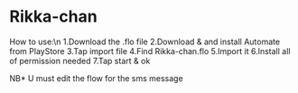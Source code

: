 # Rikka-chan

How to use:\n
1.Download the .flo file
2.Download & and install Automate from PlayStore
3.Tap import file
4.Find Rikka-chan.flo
5.Import it
6.Install all of permission needed
7.Tap start & ok

NB* U must edit the flow for the sms message
